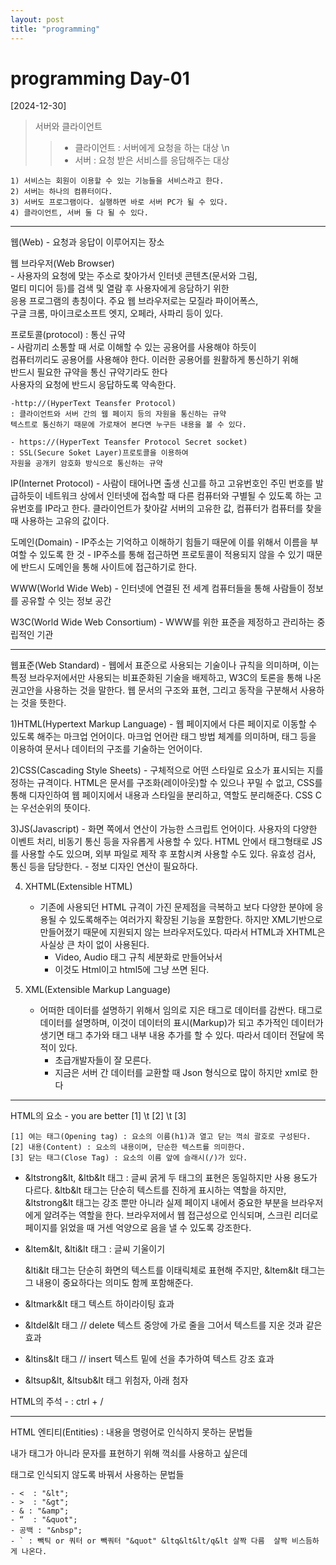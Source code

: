 ```yaml
---
layout: post
title: "programming"
---
```


# programming Day-01

[2024-12-30]

>서버와 클라이언트
>	>- 클라이언트 : 서버에게 요청을 하는 대상 \n
>	>- 서버 : 요청 받은 서비스를 응답해주는 대상   

	1) 서비스는 회원이 이용할 수 있는 기능들을 서비스라고 한다.   
	2) 서버는 하나의 컴퓨터이다.   
	3) 서버도 프로그램이다. 실행하면 바로 서버 PC가 될 수 있다.   
	4) 클라이언트, 서버 둘 다 될 수 있다.   

<hr/>
 웹(Web)   
	- 요청과 응답이 이루어지는 장소   

웹 브라우저(Web Browser)   
	- 사용자의 요청에 맞는 주소로 찾아가서 인터넷 콘텐츠(문서와 그림,    
	멀티 미디어 등)를 검색 및 열람 후 사용자에게 응담하기 위한    
	응용 프로그램의 총칭이다. 주요 웹 브라우저로는 모질라 파이어폭스,   
	구글 크롬, 마이크로소프트 엣지, 오페라, 사파리 등이 있다.   

프로토콜(protocol) : 통신 규약   
	- 사람끼리 소통할 때 서로 이해할 수 있는 공용어를 사용해야 하듯이   
	컴퓨터끼리도 공용어를 사용해야 한다. 이러한 공용어를 원활하게 통신하기 위해   
	반드시 필요한 규약을 통신 규약기라도 한다   
	사용자의 요청에 반드시 응답하도록 약속한다.

	-http://(HyperText Teansfer Protocol)
	: 클라이언트와 서버 간의 웹 페이지 등의 자원을 통신하는 규약
	텍스트로 통신하기 때문에 가로채어 본다면 누구든 내용을 볼 수 있다.

	- https://(HyperText Teansfer Protocol Secret socket)
	: SSL(Secure Soket Layer)프로토콜을 이용하여 
	자원을 공개키 암호화 방식으로 통신하는 규약

IP(Internet Protocol)
	- 사람이 태어나면 출생 신고를 하고 고유번호인 주민 번호를 발급하듯이
	네트워크 상에서 인터넷에 접속할 때 다른 컴퓨터와 구별될 수 있도록 하는 
	고유번호를 IP라고 한다. 클라이언트가 찾아갈 서버의 고유한 값,
	컴퓨터가 컴퓨터를 찾을 때 사용하는 고유의 값이다.

도메인(Domain)
	- IP주소는 기억하고 이해하기 힘들기 때문에 이를 위해서 이름을 부여할 수 있도록 한 것
	- IP주소를 통해 접근하면 프로토콜이 적용되지 않을 수 있기 때문에 
	반드시 도메인을 통해 사이트에 접근하기로 한다.

WWW(World Wide Web)
	- 인터넷에 연결된 전 세계 컴퓨터들을 통해 사람들이 정보를 공유할 수 잇는 정보 공간 

W3C(World Wide Web Consortium)
	- WWW를 위한 표준을 제정하고 관리하는 중립적인 기관

 <hr/>
웹표준(Web Standard)
   - 웹에서 표준으로 사용되는 기술이나 규칙을 의미하며, 이는 특정 브라우저에서만 사용되는
   비표준화된 기술을 배제하고, W3C의 토론을 통해 나온 권고안을 사용하는 것을 말한다.
   웹 문서의 구조와 표현, 그리고 동작을 구분해서 사용하는 것을 뜻한다.

   1)HTML(Hypertext Markup Language)
      - 웹 페이지에서 다른 페이지로 이동할 수 있도록 해주는 마크업 언어이다.
      마크업 언어란 태그 방법 체계를 의미하며, 태그 등을 이용하여 문서나
      데이터의 구조를 기술하는 언어이다.

   2)CSS(Cascading Style Sheets)
      - 구체적으로 어떤 스타일로 요소가 표시되는 지를 정하는 규격이다.
      HTML은 문서를 구조화(레이아웃)할 수 있으나 꾸밀 수 없고,
      CSS를 통해 디자인하여 웹 페이지에서 내용과 스타일을 분리하고,
      역할도 분리해준다.
          CSS C는 우선순위의 뜻이다.
    
     
   3)JS(Javascript)
      - 화면 쪽에서 연산이 가능한 스크립트 언어이다.
      사용자의 다양한 이벤트 처리, 비동기 통신 등을 자유롭게 사용할 수 있다.
      HTML 안에서 태그형태로 JS를 사용할 수도 있으며, 외부 파일로 제작 후
      포함시켜 사용할 수도 있다. 유효성 검사, 통신 등을 담당한다.
          - 정보 디자인 연산이 필요하다.
    
   4) XHTML(Extensible HTML)
      - 기존에 사용되던 HTML 규격이 가진 문제점을 극복하고 보다 다양한 분야에 응용될 수 있도록해주는
      여러가지 확장된 기능을 포함한다. 하지만 XML기반으로 만들어졌기 때문에 지원되지 않는 브라우저도있다.
      따라서 HTML과 XHTML은 사실상 큰 차이 없이 사용된다.
          - Video, Audio 태그 규칙 세분화로 만들어놔서 
          - 이것도 Html이고 html5에 그냥 쓰면 된다.
    
   5) XML(Extensible Markup Language)
      - 어떠한 데이터를 설명하기 위해서 임의로 지은 태그로 데이터를 감싼다.
      태그로 데이터를 설명하며, 이것이 데이터의 표시(Markup)가 되고 추가적인 데이터가 생기면
      태그 추가와 태그 내부 내용 추가를 할 수 있다. 따라서 데이터 전달에 목적이 있다.
          - 초급개발자들이 잘 모른다.
          - 지금은 서버 간 데이터를 교환할 때 Json 형식으로 많이 하지만
          xml로 한다

<hr>


HTML의 요소
	- you are better
	  [1]  \t     [2]  \t     [3]   

	[1] 여는 태그(Opening tag) : 요소의 이름(h1)과 열고 닫는 꺽쇠 괄호로 구성된다.
	[2] 내용(Content) : 요소의 내용이며, 단순한 텍스트를 의미한다. 
	[3] 닫는 태그(Close Tag) : 요소의 이름 앞에 슬래시(/)가 있다.


- &ltstrong&lt, &ltb&lt 태그 : 글씨 굵게
    두 태그의 표현은 동일하지만 사용 용도가 다르다.
    &ltb&lt 태그는 단순히 텍스트를 진하게 표시하는 역할을 하지만,
    &ltstrong&lt 태그는 강조 뿐만 아니라 실제 페이지 내에서 중요한 부분을
    브라우저에게 알려주는 역할을 한다.
    브라우저에서 웹 접근성으로 인식되며, 스크린 리더로 페이지를 읽었을 때
    거센 억양으로 음을 낼 수 있도록 강조한다.
    
- &ltem&lt, &lti&lt 태그 : 글씨 기울이기
    
    &lti&lt 태그는 단순히 화면의 텍스트를 이태릭체로 표현해 주지만,
    &ltem&lt 태그는 그 내용이 중요하다는 의미도 함께 포함해준다.
    
- &ltmark&lt 태그
    텍스트 하이라이팅 효과
    
- &ltdel&lt 태그 // delete
    텍스트 중앙에 가로 줄을 그어서 텍스트를 지운 것과 같은 효과

- &ltins&lt 태그 // insert
    텍스트 밑에 선을 추가하여 텍스트 강조 효과
    
- &ltsup&lt, &ltsub&lt 태그
    위첨자, 아래 첨자
 
HTML의 주석
	- <!-- --> : ctrl + /

<hr/> 
 HTML 엔티티(Entities) : 내용을 명령어로 인식하지 못하는 문법들

내가 태그가 아니라 문자를 표현하기 위해 꺽쇠를 사용하고 싶은데

태그로 인식되지 않도록 바꿔서 사용하는 문법들

	- <  : "&lt";
	- >  : "&gt";
	- & : "&amp";
	- “  : "&quot";
	- 공백 : "&nbsp";
	- ` : 빽틱 or 쿼터 or 빽쿼터 "&quot" &ltq&lt&lt/q&lt 살짝 다름  살짝 비스듬하게 나온다.

